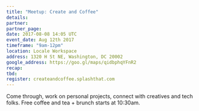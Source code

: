 ```yaml
---
title: "Meetup: Create and Coffee"
details:
partner:
partner_page:
date: 2017-08-08 14:05 UTC
event_date: Aug 12th 2017
timeframe: "9am-12pm"
location: Locale Workspace
address: 1320 H St NE, Washington, DC 20002
google_address: https://goo.gl/maps/qidbphqYFnR2
recap:
tbd:
register: createandcoffee.splashthat.com
---
```


<div class="m-content__event">
  <p> Come through, work on personal projects, connect with creatives and tech folks.
Free coffee and tea + brunch starts at 10:30am. </p>
</div>

